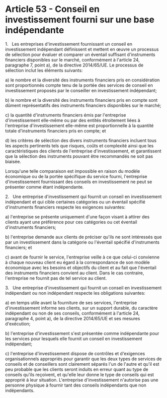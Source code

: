 # Article 53 - Conseil en investissement fourni sur une base indépendante


1.   Les entreprises d'investissement fournissant un conseil en investissement indépendant définissent et mettent en œuvre un processus de sélection pour évaluer et comparer un éventail suffisant d'instruments financiers disponibles sur le marché, conformément à l'article 24, paragraphe 7, point a), de la directive 2014/65/UE. Le processus de sélection inclut les éléments suivants:

a) le nombre et la diversité des instruments financiers pris en considération sont proportionnés compte tenu de la portée des services de conseil en investissement proposés par le conseiller en investissement indépendant;

b) le nombre et la diversité des instruments financiers pris en compte sont dûment représentatifs des instruments financiers disponibles sur le marché;

c) la quantité d'instruments financiers émis par l'entreprise d'investissement elle-même ou par des entités étroitement liées à l'entreprise d'investissement elle-même est proportionnelle à la quantité totale d'instruments financiers pris en compte; et

d) les critères de sélection des divers instruments financiers incluent tous les aspects pertinents tels que risques, coûts et complexité ainsi que les caractéristiques des clients de l'entreprise d'investissement, et garantissent que la sélection des instruments pouvant être recommandés ne soit pas biaisée.

Lorsqu'une telle comparaison est impossible en raison du modèle économique ou de la portée spécifique du service fourni, l'entreprise d'investissement fournissant des conseils en investissement ne peut se présenter comme étant indépendante.

2.   Une entreprise d'investissement qui fournit un conseil en investissement indépendant et qui cible certaines catégories ou un éventail spécifié d'instruments financiers respecte les exigences suivantes:

a) l'entreprise se présente uniquement d'une façon visant à attirer des clients ayant une préférence pour ces catégories ou cet éventail d'instruments financiers;

b) l'entreprise demande aux clients de préciser qu'ils ne sont intéressés que par un investissement dans la catégorie ou l'éventail spécifié d'instruments financiers; et

c) avant de fournir le service, l'entreprise veille à ce que celui-ci convienne à chaque nouveau client eu égard à la correspondance de son modèle économique avec les besoins et objectifs du client et au fait que l'éventail des instruments financiers convient au client. Dans le cas contraire, l'entreprise ne fournit pas de tel service au client.

3.   Une entreprise d'investissement qui fournit un conseil en investissement indépendant ou non indépendant respecte les obligations suivantes:

a) en temps utile avant la fourniture de ses services, l'entreprise d'investissement informe ses clients, sur un support durable, du caractère indépendant ou non de ses conseils, conformément à l'article 24, paragraphe 4, point a), de la directive 2014/65/UE et ses mesures d'exécution;

b) l'entreprise d'investissement s'est présentée comme indépendante pour les services pour lesquels elle fournit un conseil en investissement indépendant;

c) l'entreprise d'investissement dispose de contrôles et d'exigences organisationnels appropriés pour garantir que les deux types de services de conseils et de conseillers sont clairement séparés l'un de l'autre et qu'il est peu probable que les clients seront induits en erreur quant au type de conseils qu'ils reçoivent, et qu'elle leur donne le type de conseils qui est approprié à leur situation. L'entreprise d'investissement n'autorise pas une personne physique à fournir tant des conseils indépendants que non indépendants.
